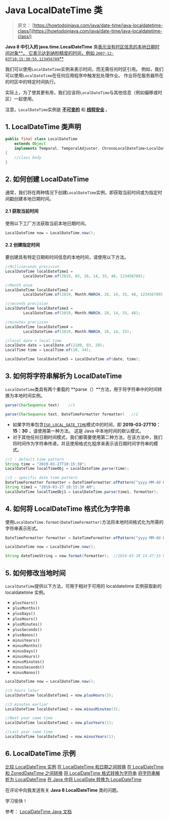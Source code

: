 # Java LocalDateTime 类

> 原文： [https://howtodoinjava.com/java/date-time/java-localdatetime-class/](https://howtodoinjava.com/java/date-time/java-localdatetime-class/)

**Java 8 中引入的 java.time.LocalDateTime** 类[表示没有时区信息的本地日期时间对象**。 它表示达到纳秒精度的时间，例如 `2007-12-03T10:15:30:55.123456789`**](https://howtodoinjava.com/java8/date-and-time-api-changes-in-java-8-lambda/)

我们可以使用`LocalDateTime`实例来表示时间，而无需任何时区引用。 例如，我们可以使用`LocalDateTime`在任何应用程序中触发批处理作业。 作业将在服务器所在的时区中的特定时间执行。

实际上，为了使其更有用，我们应该将`LocalDateTime`与其他信息（例如偏移或时区）一起使用。

注意，`LocalDateTime`实例是 **[不可变的](https://howtodoinjava.com/java/basics/how-to-make-a-java-class-immutable/)** 和 **[线程安全](https://howtodoinjava.com/java/multi-threading/what-is-thread-safety/)** 。

## 1\. LocalDateTime 类声明

```java
public final class LocalDateTime
	extends Object
	implements Temporal, TemporalAdjuster, ChronoLocalDateTime<LocalDate>, Serializable
{
	//class body
}

```

## 2\. 如何创建 LocalDateTime

通常，我们将在两种情况下创建`LocalDateTime`实例，即获取当前时间或为指定时间戳创建本地日期时间。

#### 2.1 获取当前时间

使用以下工厂方法获取当前本地日期时间。

```java
LocalDateTime now = LocalDateTime.now();

```

#### 2.2 创建指定时间

要创建具有特定日期和时间信息的本地时间，请使用以下方法。

```java
//Milliseconds precision
LocalDateTime localDateTime1 = 
		LocalDateTime.of(2019, 03, 28, 14, 33, 48, 123456789);

//Month enum
LocalDateTime localDateTime2 = 
		LocalDateTime.of(2019, Month.MARCH, 28, 14, 33, 48, 123456789);

//seconds precision
LocalDateTime localDateTime3 = 
		LocalDateTime.of(2019, Month.MARCH, 28, 14, 33, 48);

//minutes precision
LocalDateTime localDateTime4 = 
		LocalDateTime.of(2019, Month.MARCH, 28, 14, 33);

//local date + local time
LocalDate date = LocalDate.of(2109, 03, 28);
LocalTime time = LocalTime.of(10, 34);	

LocalDateTime localDateTime5 = LocalDateTime.of(date, time);	

```

## 3\. 如何将字符串解析为 LocalDateTime

`LocalDateTime`类具有两个重载的 **parse（）**方法，用于将字符串中的时间转换为本地时间实例。

```java
parse(CharSequence text)	//1

parse(CharSequence text, DateTimeFormatter formatter)	//2

```

*   如果字符串包含[`ISO_LOCAL_DATE_TIME`](https://docs.oracle.com/javase/8/docs/api/java/time/format/DateTimeFormatter.html#ISO_LOCAL_DATE_TIME)模式中的时间，即 **2019-03-27T10：15：30** ，请使用第一种方法。 这是 Java 中本地时间的默认模式。
*   对于其他任何日期时间模式，我们都需要使用第二种方法，在该方法中，我们将时间作为字符串传递，并且使用格式化程序来表示该日期时间字符串的模式。

```java
//1 - default time pattern
String time = "2019-03-27T10:15:30";
LocalDateTime localTimeObj = LocalDateTime.parse(time);

//2 - specific date time pattern
DateTimeFormatter formatter = DateTimeFormatter.ofPattern("yyyy-MM-dd HH:mm:ss a");
String time1 = "2019-03-27 10:15:30 AM";
LocalDateTime localTimeObj1 = LocalDateTime.parse(time1, formatter);

```

## 4\. 如何将 LocalDateTime 格式化为字符串

使用`LocalDateTime.format(DateTimeFormatter)`方法将本地时间格式化为所需的字符串表示形式。

```java
DateTimeFormatter formatter = DateTimeFormatter.ofPattern("yyyy-MM-dd HH:mm:ss a");

LocalDateTime now = LocalDateTime.now();

String dateTimeString = now.format(formatter);	//2019-03-28 14:47:33 PM

```

## 5\. 如何修改当地时间

`LocalDateTime`提供以下方法，可用于相对于可用的 localdatetime 实例获取新的 localdatetime 实例。

*   `plusYears()`
*   `plusMonths()`
*   `plusDays()`
*   `plusHours()`
*   `plusMinutes()`
*   `plusSeconds()`
*   `plusNanos()`
*   `minusYears()`
*   `minusMonths()`
*   `minusDays()`
*   `minusHours()`
*   `minusMinutes()`
*   `minusSeconds()`
*   `minusNanos()`

```java
LocalDateTime now = LocalDateTime.now();

//3 hours later
LocalDateTime localDateTime1 = now.plusHours(3);	

//3 minutes earliar
LocalDateTime localDateTime2 = now.minusMinutes(3);

//Next year same time
LocalDateTime localDateTime2 = now.plusYears(1);

//Last year same time
LocalDateTime localDateTime2 = now.minusYears(1);

```

## 6\. LocalDateTime 示例

[比较 LocalDateTime 实例](https://howtodoinjava.com/java/date-time/compare-localdatetime/)
[在 LocalDateTime 和日期之间转换](https://howtodoinjava.com/java/date-time/localdatetime-to-date/)
[在 LocalDateTime 和 ZonedDateTime 之间转换](https://howtodoinjava.com/java/date-time/localdatetime-to-zoneddatetime/)
[将 LocalDateTime 格式转换为字符串](https://howtodoinjava.com/java/date-time/format-localdatetime-to-string/)
[将字符串解析为 LocalDateTime](https://howtodoinjava.com/java/date-time/localdatetime-parse/)
[在 Java 中将 LocalDate 转换为 LocalDateTime](https://howtodoinjava.com/java/date-time/localdate-localdatetime-conversions/)

在评论中向我发送有关 **Java 8 LocalDateTime** 类的问题。

学习愉快！

参考： [LocalDateTime Java 文档](https://docs.oracle.com/javase/8/docs/api/java/time/LocalDateTime.html)